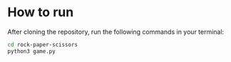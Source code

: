 # How to run

After cloning the repository, run the following commands in your terminal:

```sh
cd rock-paper-scissors
python3 game.py
```